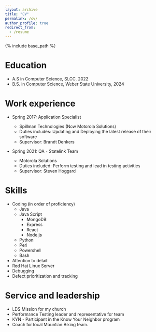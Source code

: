 ```yaml
---
layout: archive
title: "CV"
permalink: /cv/
author_profile: true
redirect_from:
  - /resume
---
```


{% include base_path %}

Education
======
* A.S in Computer Science, SLCC, 2022
* B.S. in Computer Science, Weber State University, 2024

Work experience
======
* Spring 2017: Application Specialist
  * Spillman Technologies (Now Motorola Solutions)
  * Duties includes: Updating and Deploying the latest release of their software
  * Supervisor: Brandt Denkers

* Spring 2021: QA - Statelink Team
  * Motorola Solutions
  * Duties included: Perform testing and lead in testing activities 
  * Supervisor: Steven Hoggard

  
Skills
======
* Coding (in order of proficiency)
  * Java
  * Java Script
    * MongoDB
    * Express
    * React
    * Node.js
  * Python
  * Perl
  * Powershell
  * Bash
* Attention to detail
* Red Hat Linux Server
* Debugging
* Defect prioritization and tracking 

  
Service and leadership
======
* LDS Mission for my church
* Performance Testing leader and representative for team
* KYN - Participant in the Know Your Neighbor program
* Coach for local Mountian Biking team. 

